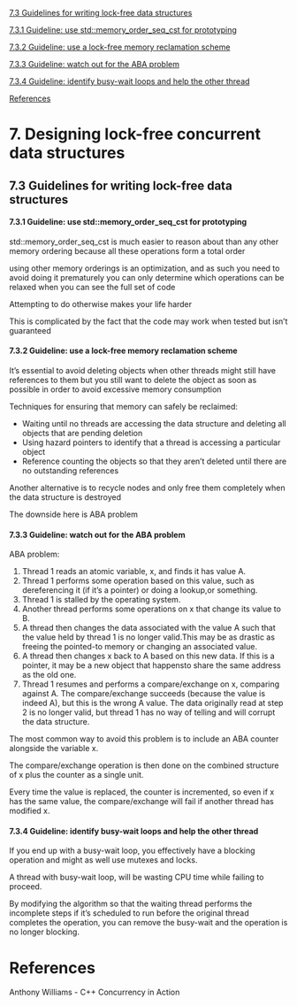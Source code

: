 
[7.3 Guidelines for writing lock-free data structures](#73-guidelines-for-writing-lock-free-data-structures)

[7.3.1 Guideline: use std::memory_order_seq_cst for prototyping](#731-guideline-use-stdmemory_order_seq_cst-for-prototyping)

[7.3.2 Guideline: use a lock-free memory reclamation scheme](#732-guideline-use-a-lock-free-memory-reclamation-scheme)

[7.3.3 Guideline: watch out for the ABA problem](#733-guideline-watch-out-for-the-aba-problem)

[7.3.4 Guideline: identify busy-wait loops and help the other thread](#734-guideline-identify-busy-wait-loops-and-help-the-other-thread)

[References](#references)


# 7. Designing lock-free concurrent data structures

## 7.3 Guidelines for writing lock-free data structures


#### 7.3.1 Guideline: use std::memory_order_seq_cst for prototyping

std::memory_order_seq_cst is much easier to reason about than any other memory ordering because all these operations form a total order

using other memory orderings is an optimization, and as such you need to avoid doing it prematurely you can only determine which operations can be relaxed when you can see the full set of code
	
Attempting to do otherwise makes your life harder

This is complicated by the fact that the code may work when tested but isn’t guaranteed
	
#### 7.3.2 Guideline: use a lock-free memory reclamation scheme

It’s essential to avoid deleting objects when other threads might still have references to them but you still want to delete the object as soon as possible in order to avoid excessive memory consumption
	
Techniques for ensuring that memory can safely be reclaimed:
	
- Waiting until no threads are accessing the data structure and deleting all objects that are pending deletion
- Using hazard pointers to identify that a thread is accessing a particular object
- Reference counting the objects so that they aren’t deleted until there are no outstanding references
	
Another alternative is to recycle nodes and only free them completely when the data structure is destroyed

The downside here is ABA problem
	
#### 7.3.3 Guideline: watch out for the ABA problem

ABA problem:

1. Thread 1 reads an atomic variable, x, and finds it has value A.
2. Thread 1 performs some operation based on this value, such as dereferencing it (if it’s a pointer) or doing a lookup,or something.
3. Thread 1 is stalled by the operating system.
4. Another thread performs some operations on x that change its value to B.
5. A thread then changes the data associated with the value A such that the value held by thread 1 is no longer valid.This may be as drastic as freeing the pointed-to memory or changing an associated value.
6. A thread then changes x back to A based on this new data. If this is a pointer, it may be a new object that happensto share the same address as the old one.
7. Thread 1 resumes and performs a compare/exchange on x, comparing against A. The compare/exchange succeeds (because the value is indeed A), but this is the wrong A value. The data originally read at step 2 is no longer valid, but thread 1 has no way of telling and will corrupt the data structure.

The most common way to avoid this problem is to include an ABA counter alongside the variable x.

The compare/exchange operation is then done on the combined structure of x plus the counter as a single unit.

Every time the value is replaced, the counter is incremented, so even if x has the same value, the compare/exchange will fail if another thread has modified x.

#### 7.3.4 Guideline: identify busy-wait loops and help the other thread

If you end up with a busy-wait loop, you effectively have a blocking operation and might as well use mutexes and locks.

A thread with busy-wait loop, will be wasting CPU time while failing to proceed.
	
By modifying the algorithm so that the waiting thread performs the incomplete steps  if it’s scheduled to run before the original thread completes the operation, you can remove the busy-wait and the operation is no longer blocking.
	
# References

Anthony Williams - C++ Concurrency in Action


